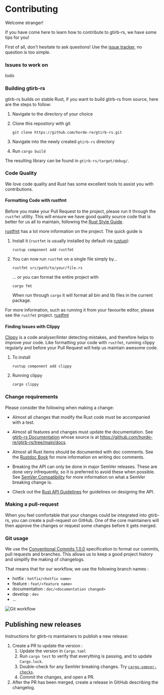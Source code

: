 # Contributing

Welcome stranger!

If you have come here to learn how to contribute to gtirb-rs, we have some tips for you!

First of all, don't hesitate to ask questions!
Use the [issue tracker](https://github.com/horde-re/gtirb-rs/issues), no question is too simple.

### Issues to work on

todo

### Building gtirb-rs

gtirb-rs builds on stable Rust, if you want to build gtirb-rs from source, here are the steps to follow:

1. Navigate to the directory of your choice
2. Clone this repository with git

    ```
    git clone https://github.com/horde-re/gtirb-rs.git
    ```

3. Navigate into the newly created `gtirb-rs` directory
4. Run `cargo build`

The resulting library can be found in `gtirb-rs/target/debug/`.

### Code Quality

We love code quality and Rust has some excellent tools to assist you with contributions.

#### Formatting Code with rustfmt

Before you make your Pull Request to the project, please run it through the `rustfmt` utility.
This will ensure we have good quality source code that is better for us all to maintain, following the [Rust Style Guide](https://doc.rust-lang.org/beta/style-guide/index.html).

[rustfmt](https://github.com/rust-lang/rustfmt) has a lot more information on the project.
The quick guide is

1. Install it (`rustfmt` is usually installed by default via [rustup](https://rustup.rs/)):

    ```
    rustup component add rustfmt
    ```

2. You can now run `rustfmt` on a single file simply by...

    ```
    rustfmt src/path/to/your/file.rs
    ```

    ... or you can format the entire project with

    ```
    cargo fmt
    ```

    When run through `cargo` it will format all bin and lib files in the current package.

For more information, such as running it from your favourite editor, please see the `rustfmt` project. [rustfmt](https://github.com/rust-lang/rustfmt)

#### Finding Issues with Clippy

[Clippy](https://doc.rust-lang.org/clippy/) is a code analyser/linter detecting mistakes, and therefore helps to improve your code.
Like formatting your code with `rustfmt`, running clippy regularly and before your Pull Request will help us maintain awesome code.

1. To install

    ```
    rustup component add clippy
    ```

2. Running clippy

    ```
    cargo clippy
    ```

### Change requirements

Please consider the following when making a change:

* Almost all changes that modify the Rust code must be accompanied with a test.

* Almost all features and changes must update the documentation.
  See [gtirb-rs Documentation](https://horde-re.github.io/gtirb-rs/) whose source is at <https://github.com/horde-re/gtirb-rs/tree/main/docs>.

* Almost all Rust items should be documented with doc comments.
  See the [Rustdoc Book](https://doc.rust-lang.org/rustdoc/) for more information on writing doc comments.

* Breaking the API can only be done in major SemVer releases.
  These are done very infrequently, so it is preferred to avoid these when possible.
  See [SemVer Compatibility](https://doc.rust-lang.org/cargo/reference/semver.html) for more information on what a SemVer breaking change is.

* Check out the [Rust API Guidelines](https://rust-lang.github.io/api-guidelines/) for guidelines on designing the API.

### Making a pull-request

When you feel comfortable that your changes could be integrated into gtirb-rs, you can create a pull-request on GitHub.
One of the core maintainers will then approve the changes or request some changes before it gets merged.

### Git usage

We use the [Conventional Commits 1.0.0](https://www.conventionalcommits.org/en/v1.0.0/) specification to format our commits, pull requests and branches. This allows us to keep a good project history and simplify the making of changelogs.

That means that for our workflow, we use the following branch names :

* hotfix : `hotfix/<hotfix name>`
* feature : `feat/<feature name>`
* documentation : `doc/<documentation changed>`
* develop : `dev`
* ...

![Git workflow](https://miro.medium.com/v2/resize:fit:1100/format:webp/1*tnvRls6Dg7vFt0zGdtfu_w.png "Git workflow")

## Publishing new releases

Instructions for gtirb-rs maintainers to publish a new release:

1. Create a PR to update the version :
    1. Update the version in `Cargo.toml`
    2. Run `cargo test` to verify that everything is passing, and to update `Cargo.lock`.
    3. Double-check for any SemVer breaking changes.
       Try [`cargo-semver-checks`](https://crates.io/crates/cargo-semver-checks).
    4. Commit the changes, and open a PR.
2. After the PR has been merged, create a release in GitHub describing the changelog.
